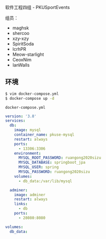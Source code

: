 软件工程四组 - PKUSportEvents

组员：

- maghsk
- shercoo
- xzy-xzy
- SpiritSoda
- lcrhPR
- Meow-starlight
- CeoxNim
- IanWalls

## 环境

```bash
$ vim docker-compose.yml
$ docker-compose up -d
```
`docker-compose.yml`

```yaml
version: '3.8'
services:
  db:
    image: mysql
    container_name: pkuse-mysql
    restart: always
    ports:
      - 13306:3306
    environment:
      MYSQL_ROOT_PASSWORD: ruangong2020sizu
      MYSQL_DATABASE: springboot_jpa
      MYSQL_USER: spring
      MYSQL_PASSWORD: ruangong2020sizu
    volumes:
      - db_data:/var/lib/mysql

  adminer:
    image: adminer
    restart: always
    links:
      - db
    ports:
      - 28080:8080

volumes:
  db_data:
```